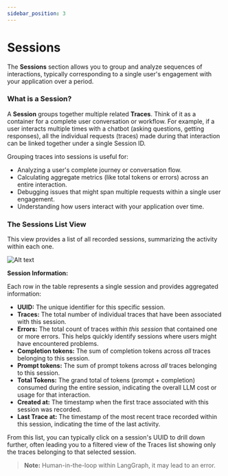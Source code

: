 ```yaml
---
sidebar_position: 3
---
```


# Sessions

The **Sessions** section allows you to group and analyze sequences of interactions, typically corresponding to a single user's engagement with your application over a period.

### What is a Session?

A **Session** groups together multiple related **Traces**. Think of it as a container for a complete user conversation or workflow. For example, if a user interacts multiple times with a chatbot (asking questions, getting responses), all the individual requests (traces) made during that interaction can be linked together under a single Session ID.

Grouping traces into sessions is useful for:

* Analyzing a user's complete journey or conversation flow.
* Calculating aggregate metrics (like total tokens or errors) across an entire interaction.
* Debugging issues that might span multiple requests within a single user engagement.
* Understanding how users interact with your application over time.

### The Sessions List View

This view provides a list of all recorded sessions, summarizing the activity within each one.


![Alt text](/img/tracing/sessions.png "Sessions summary")

**Session Information:**

Each row in the table represents a single session and provides aggregated information:

* **UUID:** The unique identifier for this specific session.
* **Traces:** The total number of individual traces that have been associated with this session.
* **Errors:** The total count of traces *within this session* that contained one or more errors. This helps quickly identify sessions where users might have encountered problems.
* **Completion tokens:** The sum of completion tokens across *all* traces belonging to this session.
* **Prompt tokens:** The sum of prompt tokens across *all* traces belonging to this session.
* **Total Tokens:** The grand total of tokens (prompt + completion) consumed during the entire session, indicating the overall LLM cost or usage for that interaction.
* **Created at:** The timestamp when the first trace associated with this session was recorded.
* **Last Trace at:** The timestamp of the most recent trace recorded within this session, indicating the time of the last activity.

From this list, you can typically click on a session's UUID to drill down further, often leading you to a filtered view of the Traces list showing only the traces belonging to that selected session.

> **Note:**     Human-in-the-loop within LangGraph, it may lead to an error.